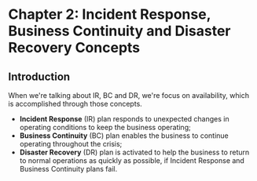 # Chapter 2: Incident Response, Business Continuity and Disaster Recovery Concepts

## Introduction

When we're talking about IR, BC and DR, we're focus on availability, which is accomplished through those concepts.

* **Incident Response** (IR) plan responds to unexpected changes in operating conditions to keep the business operating;
* **Business Continuity** (BC) plan enables the business to continue operating throughout the crisis;
* **Disaster Recovery** (DR) plan is activated to help the business to return to normal operations as quickly as possible, if Incident Response and Business Continuity plans fail.
